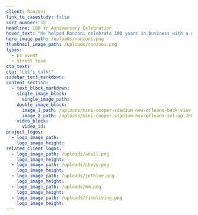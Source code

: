```yaml
---
client: Ronzoni
link_to_casestudy: false
sort_number: 18
headline: 100 Yr Anniversary Celebration
hover_text: "We helped Ronzoni celebrate 100 years in business with a giant pasta sand castle and sampling at South Beach's Food & Wine Festival!"
hero_image_path: /uploads/ronzoni.png
thumbnail_image_path: /uploads/ronzoni.png
types:
  - pr event
  - street team
cta_text:
cta: "Let's talk!"
sidebar_text_markdown:
content_section:
  - text_block_markdown:
    single_image_block:
      single_image_path:
    double_image_block:
      image_1_path: /uploads/mini-cooper-stadium-new-orleans-back-view.JPG
      image_2_path: /uploads/mini-cooper-stadium-new-orleans-set-up.JPG
    video_block:
      video_id:
project_logos:
  - logo_image_path:
    logo_image_height:
related_client_logos:
  - logo_image_path: /uploads/advil.png
    logo_image_height:
  - logo_image_path: /uploads/chevy.png
    logo_image_height:
  - logo_image_path: /uploads/jetblue.png
    logo_image_height:
  - logo_image_path: /uploads/mm.png
    logo_image_height:
  - logo_image_path: /uploads/fineliving.png
    logo_image_height:
---
```


